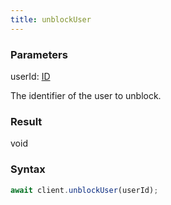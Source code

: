 ```yaml
---
title: unblockUser
---
```


### Parameters 

<div class="flex flex-col gap-3"><div><div class="font-mono"><span class="font-bold">userId</span><span class="opacity-50">:</span> <a href="/gh/types/id"  >ID</a></div><div class="pl-3"><div class="no-margin">

The identifier of the user to unblock.

</div></div></div></div>

### Result 

<div class="font-mono"><span>void</span></div>

### Syntax

```ts
await client.unblockUser(userId);
```




